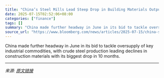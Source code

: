 ```yaml
---
title: "China’s Steel Mills Lead Steep Drop in Building Materials Output"
date: 2025-07-15T02:52:06+08:00
categories: ["finance"]
tags: []
summary: "China made further headway in June in its bid to tackle oversupply of key industrial commodities, with crude steel production leading declines in construction materials with its biggest drop in 10 mon"
source_url: "https://www.bloomberg.com/news/articles/2025-07-15/china-s-steel-mills-lead-steep-drop-in-building-materials-output"
---
```


China made further headway in June in its bid to tackle oversupply of key industrial commodities, with crude steel production leading declines in construction materials with its biggest drop in 10 months.

---

*来源: [原文链接](https://www.bloomberg.com/news/articles/2025-07-15/china-s-steel-mills-lead-steep-drop-in-building-materials-output)*
